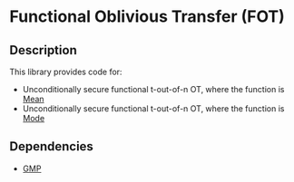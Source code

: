 # Functional Oblivious Transfer (FOT)
## Description
This library provides code for: 
  * Unconditionally secure functional t-out-of-n OT, where the function is [Mean](https://github.com/anonymous2012000/FOT/blob/main/main--mean.cpp)
  * Unconditionally secure functional t-out-of-n OT, where the function is [Mode](https://github.com/anonymous2012000/FOT/blob/main/main--mode.cpp)




## Dependencies

* [GMP](https://gmplib.org/)
